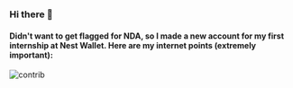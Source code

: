 ### Hi there 👋

#### Didn't want to get flagged for NDA, so I made a new account for my first internship at Nest Wallet. Here are my internet points (extremely important):

![contrib](https://github.com/bobxiong88/bobxiong88/assets/39507662/8d893c95-7b45-414c-8e38-1091b470934f)


<!--
**bobxiong88/bobxiong88** is a ✨ _special_ ✨ repository because its `README.md` (this file) appears on your GitHub profile.

Here are some ideas to get you started:

- 🔭 I’m currently working on ...
- 🌱 I’m currently learning ...
- 👯 I’m looking to collaborate on ...
- 🤔 I’m looking for help with ...
- 💬 Ask me about ...
- 📫 How to reach me: ...
- 😄 Pronouns: ...
- ⚡ Fun fact: ...
-->
